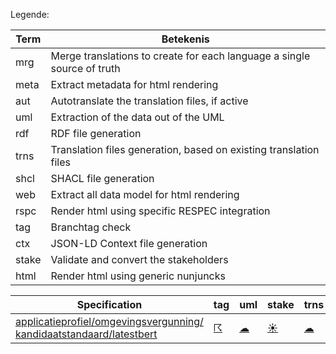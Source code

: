 Legende:

| Term | Betekenis |
| --- | --- |
| mrg | Merge translations to create for each language a single source of truth |
| meta | Extract metadata for html rendering |
| aut | Autotranslate the translation files, if active |
| uml | Extraction of the data out of the UML |
| rdf | RDF file generation |
| trns | Translation files generation, based on existing translation files |
| shcl | SHACL file generation |
| web | Extract all data model for html rendering  |
| rspc | Render html using specific RESPEC integration  |
| tag | Branchtag check |
| ctx | JSON-LD Context file generation |
| stake | Validate and convert the stakeholders |
| html | Render html using generic nunjuncks |

| Specification | tag | uml | stake | trns | aut  | mrg | web | meta | html | rspc| ctx | rdf | shcl |
| --- | --- | --- | --- | --- | --- | --- | --- | --- | --- | --- | --- | --- | --- |
| [applicatieprofiel/omgevingsvergunning/ kandidaatstandaard/latestbert](/report4/doc/applicatieprofiel/omgevingsvergunning/kandidaatstandaard/latestbert) | [&#9736;](/report4/doc/applicatieprofiel/omgevingsvergunning/kandidaatstandaard/latestbert/branchtag.report.md)| [&#9729;](/report4/doc/applicatieprofiel/omgevingsvergunning/kandidaatstandaard/latestbert/oslo-converter-ea.report.md)| [&#9728;](/report4/doc/applicatieprofiel/omgevingsvergunning/kandidaatstandaard/latestbert/oslo-stakeholders-converter.report.md)| [&#9729;](/report4/doc/applicatieprofiel/omgevingsvergunning/kandidaatstandaard/latestbert/translate.report.md)| [&#9728;](/report4/doc/applicatieprofiel/omgevingsvergunning/kandidaatstandaard/latestbert/autotranslate.report.md)| [&#9728;](/report4/doc/applicatieprofiel/omgevingsvergunning/kandidaatstandaard/latestbert/merge.report.md)| [&#9728;](/report4/doc/applicatieprofiel/omgevingsvergunning/kandidaatstandaard/latestbert/generator-webuniversum-json.report.md)| [&#9728;](/report4/doc/applicatieprofiel/omgevingsvergunning/kandidaatstandaard/latestbert/metadata.report.md)| [&#9728;](/report4/doc/applicatieprofiel/omgevingsvergunning/kandidaatstandaard/latestbert/generator-html.report.md)| [&#9728;](/report4/doc/applicatieprofiel/omgevingsvergunning/kandidaatstandaard/latestbert/generator-respec.report.md)| [&#9736;](/report4/doc/applicatieprofiel/omgevingsvergunning/kandidaatstandaard/latestbert/generator-jsonld-context.report.md)| | [&#9736;](/report4/doc/applicatieprofiel/omgevingsvergunning/kandidaatstandaard/latestbert/generator-shacl.report.md)|
